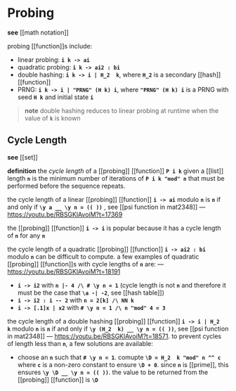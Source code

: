 # Probing

**see** [[math notation]]

probing [[function]]s include:

- linear probing: **`i k -> ai`**
- quadratic probing: **`i k -> ai2 : bi`**
- double hashing: **`i k -> i | H_2  k`**, where **`H_2`** is a secondary [[hash]] [[function]]
- PRNG: **`i k -> i | "PRNG" (H k) i`**, where **`"PRNG" (H k) i`** is a PRNG with seed **`H k`** and initial state **`i`**

> **note** double hashing reduces to linear probing at runtime when the value of **`k`** is known

## Cycle Length

**see** [[set]]

**definition** the _cycle length_ of a [[probing]] [[function]] **`P i k`** given a [[list]] length **`n`** is the minimum number of iterations of **`P i k "mod" n`** that must be performed before the sequence repeats.

the cycle length of a linear [[probing]] [[function]] **`i -> ai`** modulo **`n`** is **`n`** if and only if **`\y a __ \y n = (( ))`** , see [[psi function in mat2348]] &mdash; <https://youtu.be/RBSGKlAvoiM?t=17369>

the [[probing]] [[function]] **`i -> i`** is popular because it has a cycle length of **`n`** for any **`n`**

the cycle length of a quadratic [[probing]] [[function]] **`i -> ai2 : bi`** modulo **`n`** can be difficult to compute. a few examples of quadratic [[probing]] [[function]]s with cycle lengths of **`n`** are: &mdash; <https://youtu.be/RBSGKlAvoiM?t=18191>

- **`i -> i2`** with **`n |- 4 /\ # \y n = 1`** (cycle length is not **`n`** and therefore it must be the case that **`\a -| -2`**, see [[hash table]])
- **`i -> i2 : i -- 2`** with **`n = 2[k] /\ NN k`**
- **`i -> [.1]x | x2`** with **`# \y n = 1 /\ n "mod" 4 = 3`**

the cycle length of a double hashing [[probing]] [[function]] **`i -> i | H_2  k`** modulo **`n`** is **`n`** if and only if **`\y (H_2  k) __ \y n = (( ))`**, see [[psi function in mat2348]] &mdash; <https://youtu.be/RBSGKlAvoiM?t=18571>. to prevent cycles of length less than **`n`**, a few solutions are available:

- choose an **`n`** such that **`# \y n = 1`**. comupte **`\D = H_2  k "mod" n ^^ c`** where **`c`** is a non-zero constant to ensure **`\D + 0`**. since **`n`** is [[prime]], this ensures **`\y \D __ \y n = (( ))`**. the value to be returned from the [[probing]] [[function]] is **`\D`**
